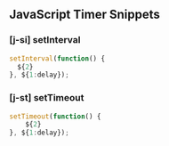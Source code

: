 ## JavaScript Timer Snippets

### [j-si] setInterval

```javascript
setInterval(function() {
  ${2}
}, ${1:delay});
```

### [j-st] setTimeout

```javascript
setTimeout(function() {
    ${2}
}, ${1:delay});
```
